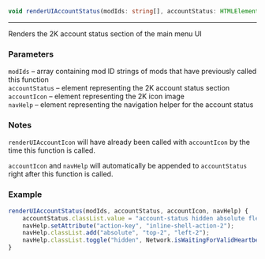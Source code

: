 ```ts
void renderUIAccountStatus(modIds: string[], accountStatus: HTMLElement, accountIcon: HTMLElement, navHelp, HTMLElement);
```

<hr>

Renders the 2K account status section of the main menu UI

### Parameters

`modIds`        &ndash; array containing mod ID strings of mods that have previously called this function <br>
`accountStatus` &ndash; element representing the 2K account status section <br>
`accountIcon`   &ndash; element representing the 2K icon image <br>
`navHelp`       &ndash; element representing the navigation helper for the account status <br>

### Notes

`renderUIAccountIcon` will have already been called with `accountIcon` by the time this function is called. <br>

`accountIcon` and `navHelp` will automatically be appended to `accountStatus` right after this function is called.

### Example

```js
renderUIAccountStatus(modIds, accountStatus, accountIcon, navHelp) {
    accountStatus.classList.value = "account-status hidden absolute flex left-10 bottom-3";
    navHelp.setAttribute("action-key", "inline-shell-action-2");
    navHelp.classList.add("absolute", "top-2", "left-2");
    navHelp.classList.toggle("hidden", Network.isWaitingForValidHeartbeat());
}
```

